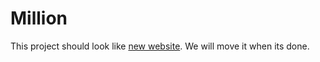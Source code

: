 # Million

This project should look like <a href="https://new.milliontoken.org">new website</a>. We will move it when its done.
